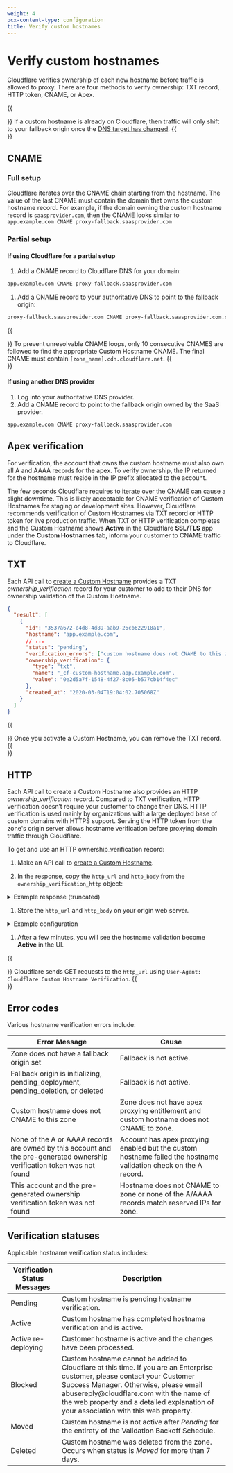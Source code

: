 ```yaml
---
weight: 4
pcx-content-type: configuration
title: Verify custom hostnames
---
```


# Verify custom hostnames

Cloudflare verifies ownership of each new hostname before traffic is allowed to proxy. There are four methods to verify ownership: TXT record, HTTP token, CNAME, or Apex.

{{<Aside type="note" header="Note:">}}
If a custom hostname is already on Cloudflare, then traffic will only shift to your fallback origin once the [DNS target has changed](/ssl/ssl-for-saas/getting-started/#step-5--have-customer-create-a-cname-record).
{{</Aside>}}

## CNAME

### Full setup

Cloudflare iterates over the CNAME chain starting from the hostname. The value of the last CNAME must contain the domain that owns the custom hostname record. For example, if the domain owning the custom hostname record is `saasprovider.com`, then the CNAME looks similar to `app.example.com CNAME proxy-fallback.saasprovider.com`

### Partial setup

#### If using Cloudflare for a partial setup

1.  Add a CNAME record to Cloudflare DNS for your domain:

```txt
app.example.com CNAME proxy-fallback.saasprovider.com
```

1.  Add a CNAME record to your authoritative DNS to point to the fallback origin:

```txt
proxy-fallback.saasprovider.com CNAME proxy-fallback.saasprovider.com.cdn.cloudflare.net
```

{{<Aside type="warning" header="Warning:">}}
To prevent unresolvable CNAME loops, only 10 consecutive CNAMES are followed to find the appropriate Custom Hostname CNAME. The final CNAME must contain `[zone_name].cdn.cloudflare.net`.
{{</Aside>}}

#### If using another DNS provider

1.  Log into your authoritative DNS provider.
2.  Add a CNAME record to point to the fallback origin owned by the SaaS provider.

```txt
app.example.com CNAME proxy-fallback.saasprovider.com
```

## Apex verification

For verification, the account that owns the custom hostname must also own all A and AAAA records for the apex. To verify ownership, the IP returned for the hostname must reside in the IP prefix allocated to the account.

The few seconds Cloudflare requires to iterate over the CNAME can cause a slight downtime. This is likely acceptable for CNAME verification of Custom Hostnames for staging or development sites. However, Cloudflare recommends verification of Custom Hostnames via TXT record or HTTP token for live production traffic. When TXT or HTTP verification completes and the Custom Hostname shows **Active** in the Cloudflare **SSL/TLS** app under the **Custom Hostnames** tab, inform your customer to CNAME traffic to Cloudflare.

## TXT

Each API call to [create a Custom Hostname](https://api.cloudflare.com/#custom-hostname-for-a-zone-create-custom-hostname) provides a TXT _ownership_verification_ record for your customer to add to their DNS for ownership validation of the Custom Hostname.

```json
{
  "result": [
    {
      "id": "3537a672-e4d8-4d89-aab9-26cb622918a1",
      "hostname": "app.example.com",
      // ...
      "status": "pending",
      "verification_errors": ["custom hostname does not CNAME to this zone."],
      "ownership_verification": {
        "type": "txt",
        "name": "_cf-custom-hostname.app.example.com",
        "value": "0e2d5a7f-1548-4f27-8c05-b577cb14f4ec"
      },
      "created_at": "2020-03-04T19:04:02.705068Z"
    }
  ]
}
```

{{<Aside header="Note">}}
Once you activate a Custom Hostname, you can remove the TXT record.
{{</Aside>}}

## HTTP

Each API call to create a Custom Hostname also provides an HTTP _ownership_verification_ record. Compared to TXT verification, HTTP verification doesn’t require your customer to change their DNS. HTTP verification is used mainly by organizations with a large deployed base of custom domains with HTTPS support. Serving the HTTP token from the zone's origin server allows hostname verification before proxying domain traffic through Cloudflare.

To get and use an HTTP ownership_verification record:

1.  Make an API call to [create a Custom Hostname](https://api.cloudflare.com/#custom-hostname-for-a-zone-create-custom-hostname).

2.  In the response, copy the `http_url` and `http_body` from the `ownership_verification_http` object:

  <details>
  <summary>Example response (truncated)</summary>
  <div>

```json
{
  "result": [
    {
      "id": "24c8c68e-bec2-49b6-868e-f06373780630",
      "hostname": "app.example.com",
      // ...
      "ownership_verification_http": {
        "http_url": "http://app.example.com/.well-known/cf-custom-hostname-challenge/24c8c68e-bec2-49b6-868e-f06373780630",
        "http_body": "48b409f6-c886-406b-8cbc-0fbf59983555"
      },
      "created_at": "2020-03-04T20:06:04.117122Z"
    }
  ]
}
```

  </div>
  </details>

1.  Store the `http_url` and `http_body` on your origin web server.

  <details>
  <summary>Example configuration</summary>
  <div>

    location "/.well-known/cf-custom-hostname-challenge/24c8c68e-bec2-49b6-868e-f06373780630" {
      return 200 "48b409f6-c886-406b-8cbc-0fbf59983555\n";
    }

  </div>
  </details>

1.  After a few minutes, you will see the hostname validation become **Active** in the UI.

{{<Aside>}}
Cloudflare sends GET requests to the `http_url` using `User-Agent: Cloudflare Custom Hostname Verification`.
{{</Aside>}}

## Error codes

Various hostname verification errors include:

<TableWrap>
  <table style="table-layout:fixed; width:100%">
    <thead>
      <tr>
        <th>Error Message</th>
        <th>Cause</th>
      </tr>
    </thead>
    <tbody>
      <tr>
        <td style="width:50%; word-wrap:break-word; white-space:normal">
          Zone does not have a fallback origin set
        </td>
        <td>Fallback is not active.</td>
      </tr>
      <tr>
        <td style="width:50%; word-wrap:break-word; white-space:normal">
          Fallback origin is initializing, pending_deployment, pending_deletion, or deleted
        </td>
        <td>Fallback is not active.</td>
      </tr>
      <tr>
        <td style="width:50%; word-wrap:break-word; white-space:normal">
          Custom hostname does not CNAME to this zone
        </td>
        <td>
          Zone does not have apex proxying entitlement and custom hostname does not CNAME to zone.
        </td>
      </tr>
      <tr>
        <td style="width:50%; word-wrap:break-word; white-space:normal">
          None of the A or AAAA records are owned by this account and the pre-generated ownership
          verification token was not found
        </td>
        <td>
          Account has apex proxying enabled but the custom hostname failed the hostname validation
          check on the A record.
        </td>
      </tr>
      <tr>
        <td style="width:50%; word-wrap:break-word; white-space:normal">
          This account and the pre-generated ownership verification token was not found
        </td>
        <td>
          Hostname does not CNAME to zone or none of the A/AAAA records match reserved IPs for zone.
        </td>
      </tr>
    </tbody>
  </table>
</TableWrap>

## Verification statuses

Applicable hostname verification status includes:

<TableWrap>
  <table>
    <thead>
      <tr>
        <th>Verification Status Messages</th>
        <th>Description</th>
      </tr>
    </thead>
    <tbody>
      <tr>
        <td>Pending</td>
        <td>Custom hostname is pending hostname verification.</td>
      </tr>
      <tr>
        <td>Active</td>
        <td>Custom hostname has completed hostname verification and is active.</td>
      </tr>
      <tr>
        <td>Active re-deploying</td>
        <td>Customer hostname is active and the changes have been processed.</td>
      </tr>
      <tr>
        <td>Blocked</td>
        <td>
          Custom hostname cannot be added to Cloudflare at this time. If you are an Enterprise
          customer, please contact your Customer Success Manager. Otherwise, please email
          abusereply@cloudflare.com with the name of the web property and a detailed explanation of
          your association with this web property.
        </td>
      </tr>
      <tr>
        <td>Moved</td>
        <td>
          Custom hostname is not active after <em>Pending</em> for the entirety of the Validation
          Backoff Schedule.
        </td>
      </tr>
      <tr>
        <td>Deleted</td>
        <td>
          Custom hostname was deleted from the zone. Occurs when status is <em>Moved</em> for more
          than 7 days.
        </td>
      </tr>
    </tbody>
  </table>
</TableWrap>
